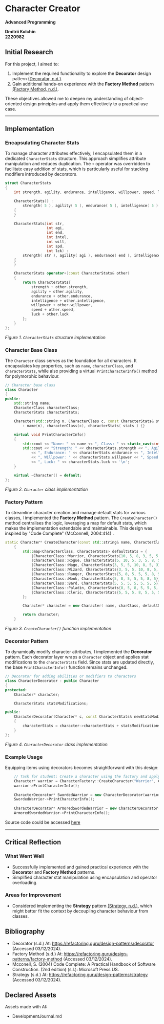 
# Character Creator

**Advanced Programming**

**Dmitrii Kolchin**  
**2220982**

## Initial Research

For this project, I aimed to:
1. Implement the required functionality to explore the **Decorator** design pattern [(Decorator, n.d.)](https://refactoring.guru/design-patterns/decorator).
2. Gain additional hands-on experience with the **Factory Method** pattern [(Factory Method, n.d.)](https://refactoring.guru/design-patterns/factory-method).

These objectives allowed me to deepen my understanding of object-oriented design principles and apply them effectively to a practical use case.

---

## Implementation

### Encapsulating Character Stats

To manage character attributes effectively, I encapsulated them in a dedicated `CharacterStats` structure. This approach simplifies attribute manipulation and reduces duplication. The `+` operator was overridden to facilitate easy addition of stats, which is particularly useful for stacking modifiers introduced by decorators.

```cpp
struct CharacterStats
{
    int strength, agility, endurance, intelligence, willpower, speed, luck;

    CharacterStats() :
        strength( 5 ), agility( 5 ), endurance( 5 ), intelligence( 5 ), willpower( 5 ), speed( 5 ), luck( 5 )
    {
    }

    CharacterStats(int str,
                   int agi,
                   int end,
                   int intel,
                   int will,
                   int spd,
                   int lck) :
        strength( str ), agility( agi ), endurance( end ), intelligence( intel ), willpower( will ), speed( spd ), luck( lck )
    {
    }

    CharacterStats operator+(const CharacterStats& other)
    {
        return CharacterStats{
            strength + other.strength,
            agility + other.agility,
            endurance + other.endurance,
            intelligence + other.intelligence,
            willpower + other.willpower,
            speed + other.speed,
            luck + other.luck
        };
    }
};
```
*Figure 1. `CharacterStats` structure implementation*

### Character Base Class

The `Character` class serves as the foundation for all characters. It encapsulates key properties, such as `name`, `characterClass`, and `characterStats`, while also providing a virtual `PrintCharacterInfo()` method for polymorphic behaviour. 

```cpp
// Character base class
class Character
{
public:
    std::string name;
    CharacterClass characterClass;
    CharacterStats characterStats;

    Character(std::string n, CharacterClass c, const CharacterStats& stats = CharacterStats())
        : name(n), characterClass(c), characterStats( stats ) {}

    virtual void PrintCharacterInfo()
    {
        std::cout << "Name: " << name << ", Class: " << static_cast<int>(characterClass) << '\n';
        std::cout << "Strength: " << characterStats.strength << ", Agility: " << characterStats.agility
            << ", Endurance: " << characterStats.endurance << ", Intelligence: " << characterStats.intelligence
            << ", Willpower: " << characterStats.willpower << ", Speed: " << characterStats.speed
            << ", Luck: " << characterStats.luck << '\n';
    }

    virtual ~Character() = default;
};
```
*Figure 2. `Character` class implementation*

### Factory Pattern

To streamline character creation and manage default stats for various classes, I implemented the **Factory Method** pattern. 
The `CreateCharacter()` method centralises the logic, leveraging a map for default stats, 
which makes the implementation extendable and maintainable. This design was inspired by "Code Complete" (McConnell, 2004:414) .

```cpp
static Character* CreateCharacter(const std::string& name, CharacterClass charClass)
    {
        std::map<CharacterClass, CharacterStats> defaultStats = {
            {CharacterClass::Warrior, CharacterStats{10, 5, 8, 3, 5, 5, 3}},
            {CharacterClass::Rogue, CharacterStats{5, 10, 5, 3, 5, 8, 5}},
            {CharacterClass::Mage, CharacterStats{3, 5, 5, 10, 8, 5, 3}},
            {CharacterClass::Wizard, CharacterStats{3, 5, 5, 10, 8, 5, 3}},
            {CharacterClass::Ranger, CharacterStats{5, 8, 5, 5, 5, 8, 5}},
            {CharacterClass::Monk, CharacterStats{5, 8, 5, 5, 5, 8, 5}},
            {CharacterClass::Bard, CharacterStats{5, 5, 5, 5, 5, 5, 5}},
            {CharacterClass::Paladin, CharacterStats{8, 5, 8, 5, 5, 5, 5}},
            {CharacterClass::Cleric, CharacterStats{5, 5, 5, 8, 5, 5, 5}}
        };

        Character* character = new Character( name, charClass, defaultStats[charClass] );

        return character;
    }
```
*Figure 3. `CreateCharacter()` function implementation*

### Decorator Pattern

To dynamically modify character attributes, I implemented the **Decorator** pattern. Each decorator layer wraps a `Character` object and applies stat modifications to the `characterStats` field. Since stats are updated directly, the base `PrintCharacterInfo()` function remains unchanged.

```cpp
// Decorator for adding abilities or modifiers to characters
class CharacterDecorator : public Character
{
protected:
    Character* character;

    CharacterStats statsModifications;

public:
    CharacterDecorator(Character* c, const CharacterStats& newStatsModifications) : Character(c->name, c->characterClass), character(c), statsModifications( newStatsModifications )
    {
        characterStats = character->characterStats + statsModifications;
    }
};
```
*Figure 4. `CharacterDecorator` class implementation*

### Example Usage

Equipping items using decorators becomes straightforward with this design:

```cpp
    // Task for student: Create a character using the factory and apply decorators
    Character* warrior = CharacterFactory::CreateCharacter("Warrior", CharacterClass::Warrior);
    warrior->PrintCharacterInfo();
    
    CharacterDecorator* SwordedWarrior = new CharacterDecorator(warrior, CharacterStats{ 5, 0, 0, 0, 0, 0, 0 });
    SwordedWarrior->PrintCharacterInfo();
    
    CharacterDecorator* ArmoredSwordedWarrior = new CharacterDecorator(SwordedWarrior, CharacterStats{ 0, 0, 5, 0, 0, 0, 0 });
    ArmoredSwordedWarrior->PrintCharacterInfo();
```


Source code could be accessed [here](https://github.com/DmitryKolchin/AdvancedProgramming2024/tree/main/CharacterCreator/CharacterCreator)

---

## Critical Reflection

### What Went Well
- Successfully implemented and gained practical experience with the **Decorator** and **Factory Method** patterns.
- Simplified character stat manipulation using encapsulation and operator overloading.

### Areas for Improvement
- Considered implementing the **Strategy** pattern [(Strategy, n.d.)](https://refactoring.guru/design-patterns/strategy), which might better fit the context by decoupling character behaviour from classes. 

## Bibliography
- Decorator (s.d.) At: https://refactoring.guru/design-patterns/decorator (Accessed  03/12/2024).
- Factory Method (s.d.) At: https://refactoring.guru/design-patterns/factory-method (Accessed  03/12/2024).
- Mcconell, S. (2004) Code Complete: A Practical Handbook of Software Construction. (2nd edition) (s.l.): Microsoft Press US.
- Strategy (s.d.) At: https://refactoring.guru/design-patterns/strategy (Accessed  03/12/2024).

## Declared Assets

Assets made with AI:

- DevelopmentJournal.md

